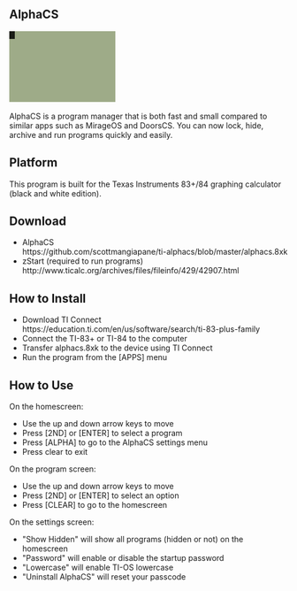 ## AlphaCS

<img src="screenshot.gif" width="192">

AlphaCS is a program manager that is both fast and small compared to similar apps such as MirageOS and DoorsCS. You can now lock, hide, archive and run programs quickly and easily.

## Platform

This program is built for the Texas Instruments 83+/84 graphing calculator (black and white edition).

## Download

<ul>
<li>AlphaCS<br>https://github.com/scottmangiapane/ti-alphacs/blob/master/alphacs.8xk</li>
<li>zStart (required to run programs)<br>http://www.ticalc.org/archives/files/fileinfo/429/42907.html</li>
</ul>

## How to Install

<ul>
<li>Download TI Connect<br>https://education.ti.com/en/us/software/search/ti-83-plus-family</li>
<li>Connect the TI-83+ or TI-84 to the computer</li>
<li>Transfer alphacs.8xk to the device using TI Connect</li>
<li>Run the program from the [APPS] menu</li>
</ul>

## How to Use

On the homescreen:
<br>
<ul>
<li>Use the up and down arrow keys to move</li>
<li>Press [2ND] or [ENTER] to select a program</li>
<li>Press [ALPHA] to go to the AlphaCS settings menu</li>
<li>Press clear to exit</li>
</ul>

On the program screen:
<br>
<ul>
<li>Use the up and down arrow keys to move</li>
<li>Press [2ND] or [ENTER] to select an option</li>
<li>Press [CLEAR] to go to the homescreen</li>
</ul>

On the settings screen:
<br>
<ul>
<li>"Show Hidden" will show all programs (hidden or not) on the homescreen</li>
<li>"Password" will enable or disable the startup password</li>
<li>"Lowercase" will enable TI-OS lowercase</li>
<li>"Uninstall AlphaCS" will reset your passcode</li>
</ul>
